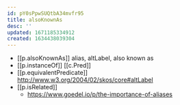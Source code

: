 ```yaml
---
id: pY0sPpwSUQtbA34mvfr95
title: alsoKnownAs
desc: ''
updated: 1671185334912
created: 1634438039304
---
```




- [[p.alsoKnownAs]] alias, altLabel, also known as 
- [[p.instanceOf]] [[c.Pred]] 
- [[p.equivalentPredicate]] http://www.w3.org/2004/02/skos/core#altLabel 
- [[p.isRelated]]
  - https://www.goedel.io/p/the-importance-of-aliases